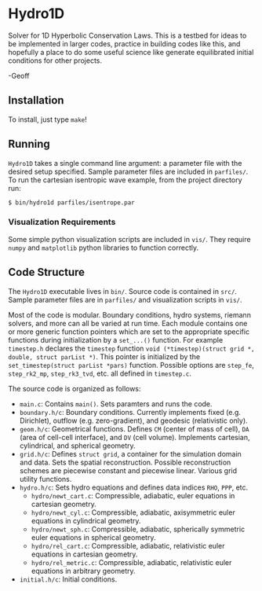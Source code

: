 # Hydro1D #

Solver for 1D Hyperbolic Conservation Laws.  This is a testbed for ideas to be
implemented in larger codes, practice in building codes like this, and
hopefully a place to do some useful science like generate equilibrated initial
conditions for other projects.

-Geoff

## Installation ##

To install, just type `make`!

## Running ##

`Hydro1D` takes a single command line argument: a parameter file with the
desired setup specified. Sample parameter files are included in `parfiles/`.
To run the cartesian isentropic wave example, from the project directory run:

    $ bin/hydro1d parfiles/isentrope.par

### Visualization Requirements ###

Some simple python visualization scripts are included in `vis/`. They require
`numpy` and `matplotlib` python libraries to function correctly.

## Code Structure ##

The `Hydro1D` executable lives in `bin/`. Source code is contained in `src/`.
Sample parameter files are in `parfiles/` and visualization scripts in `vis/`.

Most of the code is modular. Boundary conditions, hydro systems, riemann solvers,
and more can all be varied at run time. Each module contains one or more
generic function pointers which are set to the appropriate specific functions
during initialization by a `set_...()` function.  For example `timestep.h`
declares the `timestep` function `void (*timestep)(struct grid *, double, struct parList *)`.  This pointer is initialized by the 
`set_timestep(struct parList *pars)` function.  Possible options are `step_fe`,
`step_rk2_mp`, `step_rk3_tvd`, etc. all defined in `timestep.c`.

The source code is organized as follows:

* `main.c`: Contains `main()`. Sets paramters and runs the code.
* `boundary.h/c`: Boundary conditions.  Currently implements fixed
    (e.g. Dirichlet), outflow (e.g. zero-gradient), and geodesic (relativistic
    only). 
* `geom.h/c`: Geometrical functions. Defines `CM` (center of mass of cell), `DA`
    (area of cell-cell interface), and `DV` (cell volume). Implements cartesian,
    cylindrical, and spherical geometry.
* `grid.h/c`: Defines `struct grid`, a container for the simulation domain and
    data. Sets the spatial reconstruction. Possible reconstruction schemes
    are piecewise constant and piecewise linear. Various grid utility functions.
* `hydro.h/c`: Sets hydro equations and defines data indices `RHO`, `PPP`, etc.
    * `hydro/newt_cart.c`: Compressible, adiabatic, euler equations in cartesian
        geometry.
    * `hydro/newt_cyl.c`: Compressible, adiabatic, axisymmetric euler equations
        in cylindrical geometry.
    * `hydro/newt_sph.c`: Compressible, adiabatic, spherically symmetric euler
        equations in spherical geometry.
    * `hydro/rel_cart.c`: Compressible, adiabatic, relativistic euler equations
        in cartesian geometry.
    * `hydro/rel_metric.c`: Compressible, adiabatic, relativistic euler equations
        in arbitrary geometry.
* `initial.h/c`: Initial conditions.







